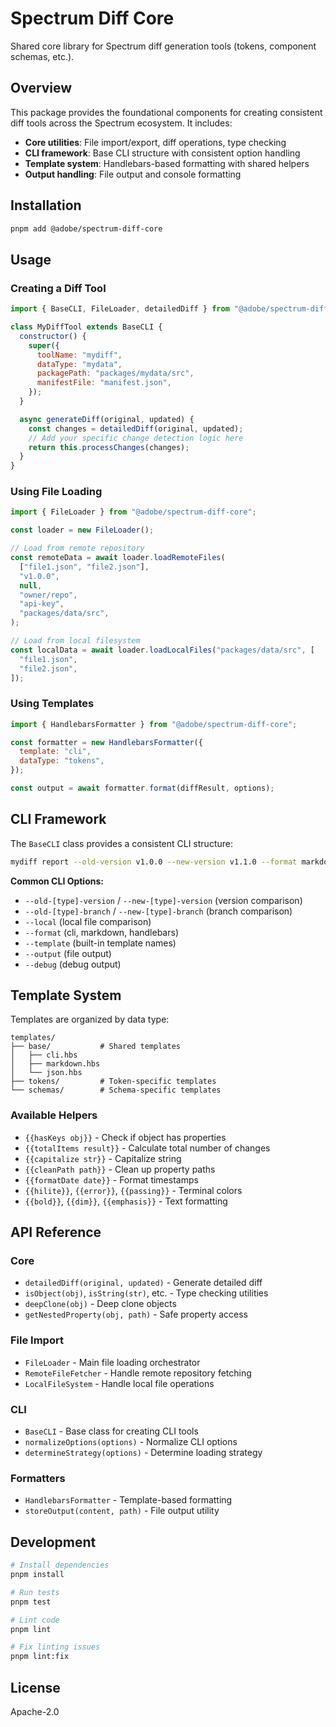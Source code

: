 # Spectrum Diff Core

Shared core library for Spectrum diff generation tools (tokens, component schemas, etc.).

## Overview

This package provides the foundational components for creating consistent diff tools across the Spectrum ecosystem. It includes:

- **Core utilities**: File import/export, diff operations, type checking
- **CLI framework**: Base CLI structure with consistent option handling
- **Template system**: Handlebars-based formatting with shared helpers
- **Output handling**: File output and console formatting

## Installation

```bash
pnpm add @adobe/spectrum-diff-core
```

## Usage

### Creating a Diff Tool

```javascript
import { BaseCLI, FileLoader, detailedDiff } from "@adobe/spectrum-diff-core";

class MyDiffTool extends BaseCLI {
  constructor() {
    super({
      toolName: "mydiff",
      dataType: "mydata",
      packagePath: "packages/mydata/src",
      manifestFile: "manifest.json",
    });
  }

  async generateDiff(original, updated) {
    const changes = detailedDiff(original, updated);
    // Add your specific change detection logic here
    return this.processChanges(changes);
  }
}
```

### Using File Loading

```javascript
import { FileLoader } from "@adobe/spectrum-diff-core";

const loader = new FileLoader();

// Load from remote repository
const remoteData = await loader.loadRemoteFiles(
  ["file1.json", "file2.json"],
  "v1.0.0",
  null,
  "owner/repo",
  "api-key",
  "packages/data/src",
);

// Load from local filesystem
const localData = await loader.loadLocalFiles("packages/data/src", [
  "file1.json",
  "file2.json",
]);
```

### Using Templates

```javascript
import { HandlebarsFormatter } from "@adobe/spectrum-diff-core";

const formatter = new HandlebarsFormatter({
  template: "cli",
  dataType: "tokens",
});

const output = await formatter.format(diffResult, options);
```

## CLI Framework

The `BaseCLI` class provides a consistent CLI structure:

```bash
mydiff report --old-version v1.0.0 --new-version v1.1.0 --format markdown --output report.md
```

**Common CLI Options:**

- `--old-[type]-version` / `--new-[type]-version` (version comparison)
- `--old-[type]-branch` / `--new-[type]-branch` (branch comparison)
- `--local` (local file comparison)
- `--format` (cli, markdown, handlebars)
- `--template` (built-in template names)
- `--output` (file output)
- `--debug` (debug output)

## Template System

Templates are organized by data type:

```
templates/
├── base/           # Shared templates
│   ├── cli.hbs
│   ├── markdown.hbs
│   └── json.hbs
├── tokens/         # Token-specific templates
└── schemas/        # Schema-specific templates
```

### Available Helpers

- `{{hasKeys obj}}` - Check if object has properties
- `{{totalItems result}}` - Calculate total number of changes
- `{{capitalize str}}` - Capitalize string
- `{{cleanPath path}}` - Clean up property paths
- `{{formatDate date}}` - Format timestamps
- `{{hilite}}`, `{{error}}`, `{{passing}}` - Terminal colors
- `{{bold}}`, `{{dim}}`, `{{emphasis}}` - Text formatting

## API Reference

### Core

- `detailedDiff(original, updated)` - Generate detailed diff
- `isObject(obj)`, `isString(str)`, etc. - Type checking utilities
- `deepClone(obj)` - Deep clone objects
- `getNestedProperty(obj, path)` - Safe property access

### File Import

- `FileLoader` - Main file loading orchestrator
- `RemoteFileFetcher` - Handle remote repository fetching
- `LocalFileSystem` - Handle local file operations

### CLI

- `BaseCLI` - Base class for creating CLI tools
- `normalizeOptions(options)` - Normalize CLI options
- `determineStrategy(options)` - Determine loading strategy

### Formatters

- `HandlebarsFormatter` - Template-based formatting
- `storeOutput(content, path)` - File output utility

## Development

```bash
# Install dependencies
pnpm install

# Run tests
pnpm test

# Lint code
pnpm lint

# Fix linting issues
pnpm lint:fix
```

## License

Apache-2.0
